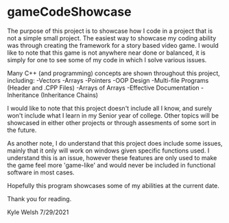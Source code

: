# gameCodeShowcase

The purpose of this project is to showcase how I code in a project that is not a simple small project. The easiest way to showcase my coding ability was through creating
the framework for a story based video game. I would like to note that this game is not anywhere near done or balanced, it is simply for one to see some of my code
in which I solve various issues.

Many C++ (and programming) concepts are shown throughout this project, including:
-Vectors
-Arrays
-Pointers
-OOP Design
-Multi-file Programs (Header and .CPP Files)
-Arrays of Arrays
-Effective Documentation
-Inheritance (Inheritance Chains)

I would like to note that this project doesn't include all I know, and surely won't include what I learn in my Senior year of college.
Other topics will be showcased in either other projects or through assesments of some sort in the future.

As another note, I do understand that this project does include some issues, mainly that it only will work on windows given specific functions used.
I understand this is an issue, however these features are only used to make the game feel more 'game-like' and would never be included in
functional software in most cases.

Hopefully this program showcases some of my abilities at the current date. 

Thank you for reading.

Kyle Welsh
7/29/2021
